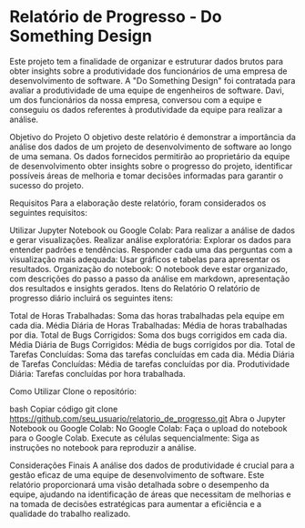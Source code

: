 <h1>Relatório de Progresso - Do Something Design</h1>
Este projeto tem a finalidade de organizar e estruturar dados brutos para obter insights sobre a produtividade dos funcionários de uma empresa de desenvolvimento de software. A "Do Something Design" foi contratada para avaliar a produtividade de uma equipe de engenheiros de software. Davi, um dos funcionários da nossa empresa, conversou com a equipe e conseguiu os dados referentes à produtividade da equipe para realizar a análise.

Objetivo do Projeto
O objetivo deste relatório é demonstrar a importância da análise dos dados de um projeto de desenvolvimento de software ao longo de uma semana. Os dados fornecidos permitirão ao proprietário da equipe de desenvolvimento obter insights sobre o progresso do projeto, identificar possíveis áreas de melhoria e tomar decisões informadas para garantir o sucesso do projeto.

Requisitos
Para a elaboração deste relatório, foram considerados os seguintes requisitos:

Utilizar Jupyter Notebook ou Google Colab: Para realizar a análise de dados e gerar visualizações.
Realizar análise exploratória: Explorar os dados para entender padrões e tendências.
Responder cada uma das perguntas com a visualização mais adequada: Usar gráficos e tabelas para apresentar os resultados.
Organização do notebook: O notebook deve estar organizado, com descrições do passo a passo da análise em markdown, apresentação dos resultados e insights gerados.
Itens do Relatório
O relatório de progresso diário incluirá os seguintes itens:

Total de Horas Trabalhadas: Soma das horas trabalhadas pela equipe em cada dia.
Média Diária de Horas Trabalhadas: Média de horas trabalhadas por dia.
Total de Bugs Corrigidos: Soma dos bugs corrigidos em cada dia.
Média Diária de Bugs Corrigidos: Média de bugs corrigidos por dia.
Total de Tarefas Concluídas: Soma das tarefas concluídas em cada dia.
Média Diária de Tarefas Concluídas: Média de tarefas concluídas por dia.
Produtividade Diária: Tarefas concluídas por hora trabalhada.

Como Utilizar
Clone o repositório:

bash
Copiar código
git clone https://github.com/seu_usuario/relatorio_de_progresso.git
Abra o Jupyter Notebook ou Google Colab:
No Google Colab: Faça o upload do notebook para o Google Colab.
Execute as células sequencialmente: Siga as instruções no notebook para reproduzir a análise.

Considerações Finais
A análise dos dados de produtividade é crucial para a gestão eficaz de uma equipe de desenvolvimento de software. Este relatório proporcionará uma visão detalhada sobre o desempenho da equipe, ajudando na identificação de áreas que necessitam de melhorias e na tomada de decisões estratégicas para aumentar a eficiência e a qualidade do trabalho realizado.
